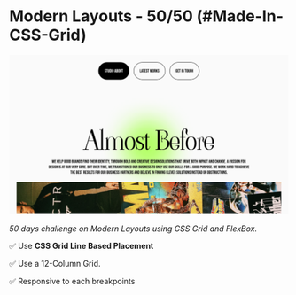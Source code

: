 # Modern Layouts - 50/50 (#Made-In-CSS-Grid)

![Screenshot](/assets/screenshot/layout-50-screenshot.png)

_50 days challenge on Modern Layouts using CSS Grid and FlexBox._

✅ Use **CSS Grid Line Based Placement**

✅ Use a 12-Column Grid.

✅ Responsive to each breakpoints
